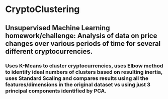 # CryptoClustering

## Unsupervised Machine Learning homework/challenge: Analysis of data on price changes over various periods of time for several different cryptocurrencies.

### Uses K-Means to cluster cryptocurrencies, uses Elbow method to identify ideal numbers of clusters based on resulting inertia, uses Standard Scaling and compares results using all the features/dimensions in the original dataset vs using just 3 principal components identified by PCA.